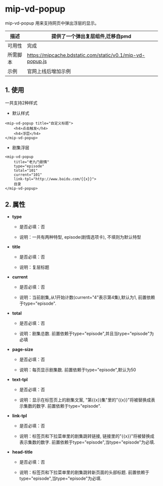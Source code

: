 # mip-vd-popup

mip-vd-popup 用来支持网页中弹出浮层的显示。

描述|提供了一个弹出复层组件,迁移自pmd
----|----
可用性|完成
所需脚本|https://mipcache.bdstatic.com/static/v0.1/mip-vd-popup.js
示例|官网上线后增加示例


## 1. 使用

一共支持2种样式

- 默认样式

```
<mip-vd-popup title="自定义标题">
    <h4>点击触发</h4>
    <h4>浮层</h4>
</mip-vd-popup>
```
- 剧集浮层

```
<mip-vd-popup
    title="老九门剧情"
    type="episode"
    total="101"
    current="101"
    link-tpl="http://www.baidu.com/{{x}}">
    目录
</mip-vd-popup>
```

## 2. 属性

- **type**

    - 是否必填：否
    
    - 说明：一共有两种特型, episode(剧情选项卡), 不填则为默认特型
- **title**

    - 是否必填：否
    
    - 说明：复层标题
- **current**

    - 是否必填：否
    
    - 说明：当前剧集,从1开始计数(current="4"表示第4集),默认为1, 前置依赖于type="episode".
- **total**

    - 是否必填：否
    
    - 说明：剧集总数. 前置依赖于type="episode",并且当type="episode"为必填
- **page-size**

    - 是否必填：否
    
    - 说明：每页显示剧集数. 前置依赖于type="episode",默认为50
- **text-tpl**

    - 是否必填：否
    
    - 说明：显示在标签页上的剧集文案, "第{{x}}集"里的"{{x}}"将被替换成表示集数的数字. 前置依赖于type="episode".
- **link-tpl**

    - 是否必填：否
    
    - 说明：标签页和下拉菜单里的剧集跳转链接, 链接里的"{{x}}"将被替换成表示集数的数字. 前置依赖于type="episode",当type="episode"为必填.
- **head-title**

    - 是否必填：否
    
    - 说明：标签页和下拉菜单里的剧集跳转新页面的头部标题. 前置依赖于type="episode",当type="episode"为必填.
    
    

